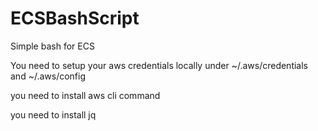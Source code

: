 # ECSBashScript
Simple bash for ECS 

You need to setup your aws credentials locally under ~/.aws/credentials and ~/.aws/config 

you need to install aws cli command 

you need to install jq 
